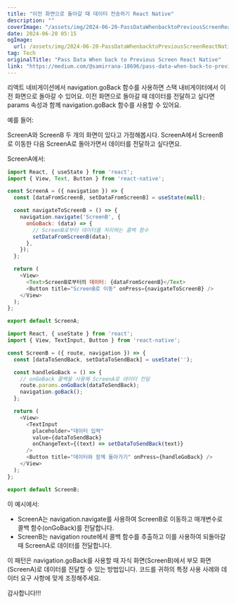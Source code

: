 ```yaml
---
title: "이전 화면으로 돌아갈 때 데이터 전송하기 React Native"
description: ""
coverImage: "/assets/img/2024-06-20-PassDataWhenbacktoPreviousScreenReactNative_0.png"
date: 2024-06-20 05:15
ogImage: 
  url: /assets/img/2024-06-20-PassDataWhenbacktoPreviousScreenReactNative_0.png
tag: Tech
originalTitle: "Pass Data When back to Previous Screen React Native"
link: "https://medium.com/@samirrana-18696/pass-data-when-back-to-previous-screen-react-native-393d80be5f0f"
---
```



리액트 네비게이션에서 navigation.goBack 함수를 사용하면 스택 내비게이터에서 이전 화면으로 돌아갈 수 있어요. 이전 화면으로 돌아갈 때 데이터를 전달하고 싶다면 params 속성과 함께 navigation.goBack 함수를 사용할 수 있어요.

예를 들어:

ScreenA와 ScreenB 두 개의 화면이 있다고 가정해봅시다. ScreenA에서 ScreenB로 이동한 다음 ScreenA로 돌아가면서 데이터를 전달하고 싶다면요.

ScreenA에서:

<div class="content-ad"></div>

```js
import React, { useState } from 'react';
import { View, Text, Button } from 'react-native';

const ScreenA = ({ navigation }) => {
  const [dataFromScreenB, setDataFromScreenB] = useState(null);

  const navigateToScreenB = () => {
    navigation.navigate('ScreenB', {
      onGoBack: (data) => {
        // ScreenB로부터 데이터를 처리하는 콜백 함수
        setDataFromScreenB(data);
      },
    });
  };

  return (
    <View>
      <Text>ScreenB로부터의 데이터: {dataFromScreenB}</Text>
      <Button title="ScreenB로 이동" onPress={navigateToScreenB} />
    </View>
  );
};

export default ScreenA;
```

```js
import React, { useState } from 'react';
import { View, TextInput, Button } from 'react-native';

const ScreenB = ({ route, navigation }) => {
  const [dataToSendBack, setDataToSendBack] = useState('');

  const handleGoBack = () => {
    // onGoBack 콜백을 사용해 ScreenA로 데이터 전달
    route.params.onGoBack(dataToSendBack);
    navigation.goBack();
  };

  return (
    <View>
      <TextInput
        placeholder="데이터 입력"
        value={dataToSendBack}
        onChangeText={(text) => setDataToSendBack(text)}
      />
      <Button title="데이터와 함께 돌아가기" onPress={handleGoBack} />
    </View>
  );
};

export default ScreenB;
```

이 예시에서:
- ScreenA는 navigation.navigate를 사용하여 ScreenB로 이동하고 매개변수로 콜백 함수(onGoBack)를 전달합니다.
- ScreenB는 navigation route에서 콜백 함수를 추출하고 이를 사용하여 되돌아갈 때 ScreenA로 데이터를 전달합니다.

<div class="content-ad"></div>

이 패턴은 navigation.goBack를 사용할 때 자식 화면(ScreenB)에서 부모 화면(ScreenA)로 데이터를 전달할 수 있는 방법입니다. 코드를 귀하의 특정 사용 사례와 데이터 요구 사항에 맞게 조정해주세요.

감사합니다!!!